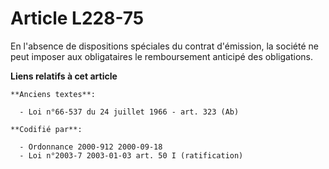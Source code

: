 # Article L228-75

En l'absence de dispositions spéciales du contrat d'émission, la société ne peut imposer aux obligataires le remboursement
anticipé des obligations.

**Liens relatifs à cet article**

	**Anciens textes**:

	  - Loi n°66-537 du 24 juillet 1966 - art. 323 (Ab)

	**Codifié par**:

	  - Ordonnance 2000-912 2000-09-18
	  - Loi n°2003-7 2003-01-03 art. 50 I (ratification)
